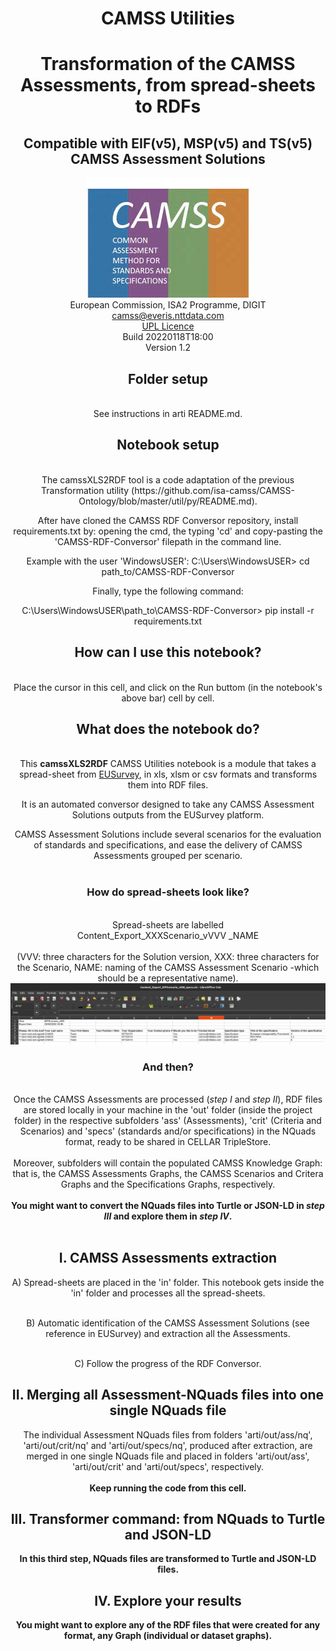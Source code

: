 <h1><center>CAMSS Utilities</center></h1>
<h1><center>Transformation of the CAMSS Assessments, from spread-sheets to RDFs</center></h1>
<h2><center>Compatible with EIF(v5), MSP(v5) and TS(v5) CAMSS Assessment Solutions</center></h2>
<center><img src="./img/CAMSS Logo landscape"/></center>
<center>European Commission, ISA2 Programme, DIGIT</center>
<center><a href="mailto:camss@everis.com">camss@everis.nttdata.com</a></center>
<center><a href="https://joinup.ec.europa.eu/collection/eupl/about">UPL Licence</a><center>
<center>Build 20220118T18:00</center>
<center>Version 1.2</center>

<h2>Folder setup</h2><br>
See instructions in arti README.md.

<h2>Notebook setup</h2><br>
The camssXLS2RDF tool is a code adaptation of the previous Transformation utility (https://github.com/isa-camss/CAMSS-Ontology/blob/master/util/py/README.md).

After have cloned the CAMSS RDF Conversor repository, install requirements.txt by: opening the cmd, the typing 'cd' and copy-pasting the 'CAMSS-RDF-Conversor' filepath in the command line.

Example with the user 'WindowsUSER':
C:\Users\WindowsUSER> cd path_to/CAMSS-RDF-Conversor

Finally, type the following command:

C:\Users\WindowsUSER\path_to\CAMSS-RDF-Conversor> pip install -r requirements.txt


<h2>How can I use this notebook?</h2><br>
Place the cursor in this cell, and click on the Run buttom (in the notebook's above bar) cell by cell.<br>

<h2>What does the notebook do?</h2><br>
                            
<div>This <b>camssXLS2RDF</b> CAMSS Utilities notebook is a module that takes a spread-sheet from <a href="https://ec.europa.eu/eusurvey/home/welcome">EUSurvey</a>, in xls, xlsm or csv formats and transforms them into RDF files.<br>

It is an automated conversor designed to take any CAMSS Assessment Solutions outputs from the EUSurvey platform.<br>


CAMSS Assessment Solutions include several scenarios for the evaluation of standards and specifications, and ease the delivery of CAMSS Assessments grouped per scenario.<br><br> 
<h3>How do spread-sheets look like?</h3><br>
    Spread-sheets are labelled        <center>Content_Export_XXXScenario_vVVV _NAME</center><br>        (VVV: three characters for the Solution version, XXX: three characters for the Scenario, NAME: naming of the CAMSS Assessment Scenario -which should be a representative name).<br>
<center><img src="img/EUSurvey_output.png"/></center>
<h3>And then?</h3><br>
    Once the CAMSS Assessments are processed (<i>step I</i> and <i>step II</i>), RDF files are stored locally in your machine in the 'out' folder (inside the project folder) in the respective subfolders 'ass' (Assessments), 'crit' (Criteria and Scenarios) and 'specs' (standards and/or specifications) in the NQuads format, ready to be shared in CELLAR TripleStore. <br><br>Moreover, subfolders will contain the populated CAMSS Knowledge Graph: that is, the CAMSS Assessments Graphs, the CAMSS Scenarios and Critera Graphs and the Specifications Graphs, respectively.<br><br>
<b>You might want  to convert the NQuads files into Turtle or JSON-LD in <i>step III</i> and explore them in <i>step IV</i>.</b>
    </div><br>
    
<h2><b>I. CAMSS Assessments extraction</h2></b>

A) Spread-sheets are placed in the 'in' folder. This notebook gets inside the 'in' folder and processes all the spread-sheets.<br><br>

B) Automatic identification of the CAMSS Assessment Solutions (see reference in EUSurvey) and extraction all the Assessments.<br><br>

C) Follow the progress of the RDF Conversor.

<h2><b>II. Merging all Assessment-NQuads files into one single NQuads file</h2></b>

The individual Assessment NQuads files from folders 'arti/out/ass/nq', 'arti/out/crit/nq' and 'arti/out/specs/nq', produced after extraction, are merged in one single NQuads file and placed in folders 'arti/out/ass', 'arti/out/crit' and 'arti/out/specs', respectively.<br><br><b>Keep running the code from this cell.<b>

<h2><b>III. Transformer command: from NQuads to Turtle and JSON-LD</h2></b>

In this third step, NQuads files are transformed to Turtle and JSON-LD files.

<h2><b>IV. Explore your results</h2></b>
You might want to explore any of the RDF files that were created for any format, any Graph (individual or dataset graphs).


























